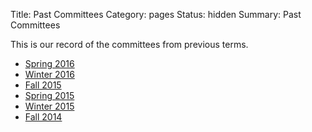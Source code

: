 Title: Past Committees
Category: pages
Status: hidden
Summary: Past Committees

This is our record of the committees from previous terms.

+ [Spring 2016]({filename}/pages/exec-S16.md)
+ [Winter 2016]({filename}/pages/exec-W16.md)
+ [Fall 2015]({filename}/pages/exec-F15.md)
+ [Spring 2015]({filename}/pages/exec-S15.md)
+ [Winter 2015]({filename}/pages/exec-W15.md)
+ [Fall 2014]({filename}/pages/exec-F14.md)
